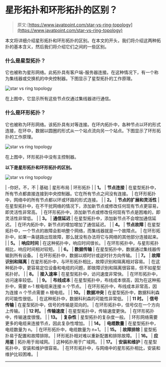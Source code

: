 # 星形拓扑和环形拓扑的区别？

> 原文:[https://www.javatpoint.com/star-vs-ring-topology](https://www.javatpoint.com/star-vs-ring-topology)

本文将详细介绍星形拓扑和环形拓扑的区别。在本文的开头，我们将介绍这两种拓扑的基本含义，然后我们将介绍它们之间的一些区别。

### 什么是星型拓扑？

它也被称为星形网络。此拓扑具有客户端-服务器连接。在这种情况下，有一个称为集线器或交换机的中央控制器。下图显示了星型拓扑的工作原理。

![star vs ring topology](../Images/6099757ed8dee876226b0d58fcfc718b.png)

在上图中，它显示所有这些节点仅通过集线器进行通信。

### 什么是环形拓扑？

它也被称为环形网络。该拓扑具有对等连接。在环内拓扑中，各种节点以环的形式连接，在环中，数据以圆圈的形式从一个站点流向另一个站点。下图显示了环形拓扑的工作原理。

![star vs ring topology](../Images/e24e0c9adde6c8c5d7c0277605722231.png)

在上图中，环形拓扑中没有主控制器。

**以下是星形拓扑和环形拓扑的区别。**

![star vs ring topology](../Images/18ccc2d6e0082bd3bf4deaf90ea11b01.png)

| -你好。不，不 | 基础 | 星形布局 | 环形拓扑 |
| **1。** | **节点连接** | 在星型拓扑中，所有节点都直接连接到中央控制器。它在所有节点之间没有连接。 | 在环形拓扑中，网络中的所有节点都以环或环路的形式连接。 |
| **2。** | **节点的扩展和灵活性** | 在星型拓扑中，在不干扰网络的情况下，添加新节点或修改任何现有节点更容易，即灵活性非常高。 | 在环形拓扑中，添加新节点或修改任何现有节点是困难的，即灵活性非常低。 |
| **3。** | **通信延迟** | 在星型拓扑中，添加新节点不会增加通信延迟。 | 在环内拓扑中，新节点的增加增加了通信延迟。 |
| **4。** | **节点故障** | 在星型拓扑中，一个节点的故障会影响整个网络，而集线器就是一个故障点。 | 在环形拓扑中，如果一条链路出现故障，那么就没有办法将它与网络的其他部分连接起来。 |
| **5。** | **响应时间** | 在这种拓扑中，响应时间很长。 | 在环形拓扑中，与星形拓扑相比，响应时间相对较短。 |
| **6。** | **数据传输** | 在星型拓扑中，数据通过集线器传输到所有设备。 | 在环形拓扑中，数据以顺时针或逆时针方向传输。 |
| **7。** | **故障识别和隔离** | 在星形拓扑中，与环形拓扑相比，故障识别和隔离相对容易。 | 在这种拓扑中，更容易定位设备和电缆的问题，即故障识别和隔离很容易，但不如星型拓扑好。 |
| **8。** | **接入速率** | 在星型拓扑中，访问速度非常快。 | 在环形拓扑中，访问速率较低。 |
| **9。** | **布线成本** | 在星型拓扑中，布线成本很高，因为在这种拓扑中，需要 n-1 根电缆来连接 n 个节点。 | 在环形拓扑中，布线成本非常高，因为连接 n 个节点需要 n 根电缆。 |
| **10。** | **数据冲突** | 在星型拓扑中，数据科利森的可能性很低。 | 在这种拓扑中，数据科利森的可能性非常低。 |
| **11 时。** | **信号传输** | 在星型拓扑中，信号的传输是双向的。 | 在环形拓扑中，信号仅在一个方向上传输。 |
| **12 时。** | **传输速度** | 在星型拓扑中，传输速度更快。 | 在环形拓扑中，传输速度很慢。 |
| **13。** | **复杂性** | 星型拓扑的复杂度一般。 | 环形网络需要更多的电缆来连接节点，因此复杂性增加。 |
| **14。** | **电缆数量** | 在星型拓扑中，电缆数量为 n。 | 在环形拓扑中，电缆数量为 n+1。 |
| **15。** | **故障排除** | 星型拓扑易于配置和故障排除。 | 环形拓扑相对难以重新配置和排除故障。 |
| **16。** | **应用星** | 拓扑用于局域网。 | 这种拓扑用于广域网。 |
| **17。** | **安装和维护** | 在星型拓扑中，安装和维护很容易。 | 在环形拓扑中，与网络中的星形拓扑相比，安装和维护比较困难。 |

* * *
